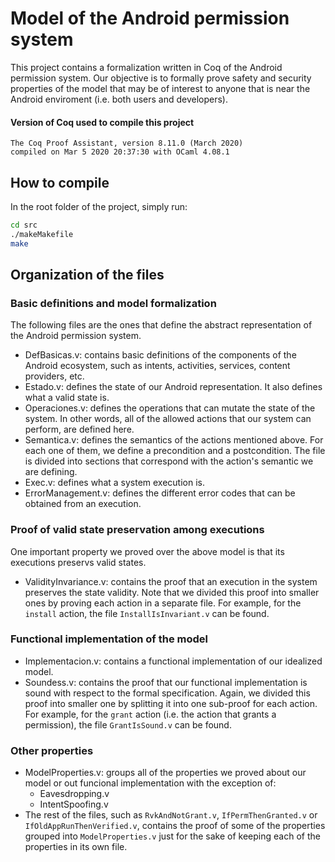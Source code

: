 # Model of the Android permission system

This project contains a formalization written in Coq of the Android permission system.
Our objective is to formally prove safety and security properties of the model that may be of interest to anyone that is near
the Android enviroment (i.e. both users and developers).

#### Version of Coq used to compile this project

```
The Coq Proof Assistant, version 8.11.0 (March 2020)
compiled on Mar 5 2020 20:37:30 with OCaml 4.08.1
```

## How to compile

In the root folder of the project, simply run:

```sh
cd src
./makeMakefile
make
```

## Organization of the files

### Basic definitions and model formalization

The following files are the ones that define the abstract representation of the Android permission
system.

- DefBasicas.v: contains basic definitions of the components of the Android ecosystem, such as
  intents, activities, services, content providers, etc.
- Estado.v: defines the state of our Android representation. It also defines what a valid state is.
- Operaciones.v: defines the operations that can mutate the state of the system. In other words, all of
  the allowed actions that our system can perform, are defined here.
- Semantica.v: defines the semantics of the actions mentioned above. For each one of them, we define
  a precondition and a postcondition. The file is divided into sections that correspond with the
  action's semantic we are defining.
- Exec.v: defines what a system execution is.
- ErrorManagement.v: defines the different error codes that can be obtained from an execution.

### Proof of valid state preservation among executions

One important property we proved over the above model is that its executions preservs valid states.

- ValidityInvariance.v: contains the proof that an execution in the system preserves the state
  validity. Note that we divided this proof into smaller ones by proving each action in a separate
  file. For example, for the `install` action, the file `InstallIsInvariant.v` can be found.

### Functional implementation of the model

- Implementacion.v: contains a functional implementation of our idealized model.
- Soundess.v: contains the proof that our functional implementation is sound with respect to the
  formal specification. Again, we divided this proof into smaller one by splitting it into one
  sub-proof for each action. For example, for the `grant` action (i.e. the action that grants a
  permission), the file `GrantIsSound.v` can be found.

### Other properties

- ModelProperties.v: groups all of the properties we proved about our model or out funcional
  implementation with the exception of:
  - Eavesdropping.v
  - IntentSpoofing.v
- The rest of the files, such as `RvkAndNotGrant.v`, `IfPermThenGranted.v` or
  `IfOldAppRunThenVerified.v`, contains the proof of some of the properties grouped into
  `ModelProperties.v` just for the sake of keeping each of the properties in its own file.
